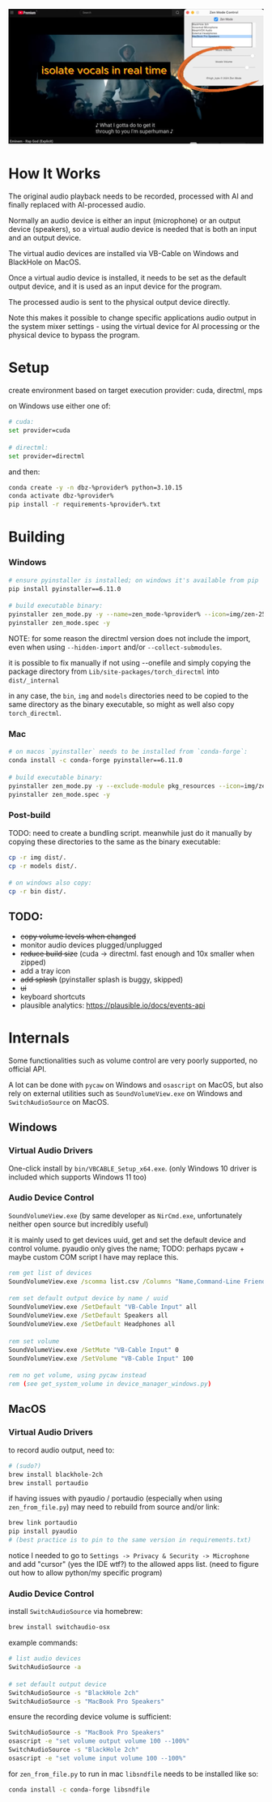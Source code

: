 [![Watch the video](./img/thumbnail.png)](https://www.youtube.com/watch?v=HqHCqQX3_Vo)


# How It Works

The original audio playback needs to be recorded, processed with AI and finally replaced with AI-processed audio.

Normally an audio device is either an input (microphone) or an output device (speakers), so a virtual audio device is needed that is both an input and an output device.

The virtual audio devices are installed via VB-Cable on Windows and BlackHole on MacOS.

Once a virtual audio device is installed, it needs to be set as the default output device, and it is used as an input device for the program.

The processed audio is sent to the physical output device directly.

Note this makes it possible to change specific applications audio output in the system mixer settings - using the virtual device for AI processing or the physical device to bypass the program.

# Setup

create environment based on target execution provider: cuda, directml, mps

on Windows use either one of:
```sh
# cuda:
set provider=cuda

# directml:
set provider=directml
```

and then:

```sh
conda create -y -n dbz-%provider% python=3.10.15
conda activate dbz-%provider%
pip install -r requirements-%provider%.txt
```

# Building

### Windows

```sh
# ensure pyinstaller is installed; on windows it's available from pip
pip install pyinstaller==6.11.0

# build executable binary:
pyinstaller zen_mode.py -y --name=zen_mode-%provider% --icon=img/zen-256.ico --windowed --onefile
pyinstaller zen_mode.spec -y
```

NOTE: for some reason the directml version does not include the import, even when using `--hidden-import` and/or `--collect-submodules`.

it is possible to fix manually if not using --onefile and simply copying the package directory from `Lib/site-packages/torch_directml` into `dist/_internal`

in any case, the `bin`, `img` and `models` directories need to be copied to the same directory as the binary executable, so might as well also copy `torch_directml`.

### Mac

```sh
# on macos `pyinstaller` needs to be installed from `conda-forge`:
conda install -c conda-forge pyinstaller==6.11.0

# build executable binary:
pyinstaller zen_mode.py -y --exclude-module pkg_resources --icon=img/zen-256.ico --windowed --onefile
pyinstaller zen_mode.spec -y
```

### Post-build

TODO: need to create a bundling script.
meanwhile just do it manually by copying these directories to the same as the binary executable:

```sh
cp -r img dist/.
cp -r models dist/.

# on windows also copy:
cp -r bin dist/.
```

## TODO:

- ~~copy volume levels when changed~~
- monitor audio devices plugged/unplugged
- ~~reduce build size~~ (cuda -> directml. fast enough and 10x smaller when zipped)
- add a tray icon
- ~~add splash~~ (pyinstaller splash is buggy, skipped)
- ~~ui~~
- keyboard shortcuts
- plausible analytics: https://plausible.io/docs/events-api

# Internals

Some functionalities such as volume control are very poorly supported, no official API.

A lot can be done with `pycaw` on Windows and `osascript` on MacOS, but also rely on external utilities such as `SoundVolumeView.exe` on Windows and `SwitchAudioSource` on MacOS.

## Windows

### Virtual Audio Drivers

One-click install by `bin/VBCABLE_Setup_x64.exe`.
(only Windows 10 driver is included which supports Windows 11 too)

### Audio Device Control

`SoundVolumeView.exe` (by same developer as `NirCmd.exe`, unfortunately neither open source but incredibly useful)

it is mainly used to get devices uuid, get and set the default device and control volume.
pyaudio only gives the name; TODO: perhaps pycaw + maybe custom COM script I have may replace this.

```bat
rem get list of devices
SoundVolumeView.exe /scomma list.csv /Columns "Name,Command-Line Friendly ID"

rem set default output device by name / uuid
SoundVolumeView.exe /SetDefault "VB-Cable Input" all
SoundVolumeView.exe /SetDefault Speakers all
SoundVolumeView.exe /SetDefault Headphones all

rem set volume
SoundVolumeView.exe /SetMute "VB-Cable Input" 0
SoundVolumeView.exe /SetVolume "VB-Cable Input" 100

rem no get volume, using pycaw instead
rem (see get_system_volume in device_manager_windows.py)
```

## MacOS

### Virtual Audio Drivers

to record audio output, need to:
```sh
# (sudo?)
brew install blackhole-2ch
brew install portaudio
```

if having issues with pyaudio / portaudio (especially when using `zen_from_file.py`) may need to rebuild from source and/or link:
```sh
brew link portaudio
pip install pyaudio
# (best practice is to pin to the same version in requirements.txt)
```

notice I needed to go to `Settings -> Privacy & Security -> Microphone` and add "cursor" (yes the IDE wtf?) to the allowed apps list.
(need to figure out how to allow python/my specific program)

### Audio Device Control

install `SwitchAudioSource` via homebrew:
```sh
brew install switchaudio-osx
```

example commands:
```sh
# list audio devices
SwitchAudioSource -a

# set default output device
SwitchAudioSource -s "BlackHole 2ch"
SwitchAudioSource -s "MacBook Pro Speakers"
```

ensure the recording device volume is sufficient:
```sh
SwitchAudioSource -s "MacBook Pro Speakers"
osascript -e "set volume output volume 100 --100%"
SwitchAudioSource -s "BlackHole 2ch"
osascript -e "set volume input volume 100 --100%"
```

for `zen_from_file.py` to run in mac `libsndfile` needs to be installed like so:
```sh
conda install -c conda-forge libsndfile
```
